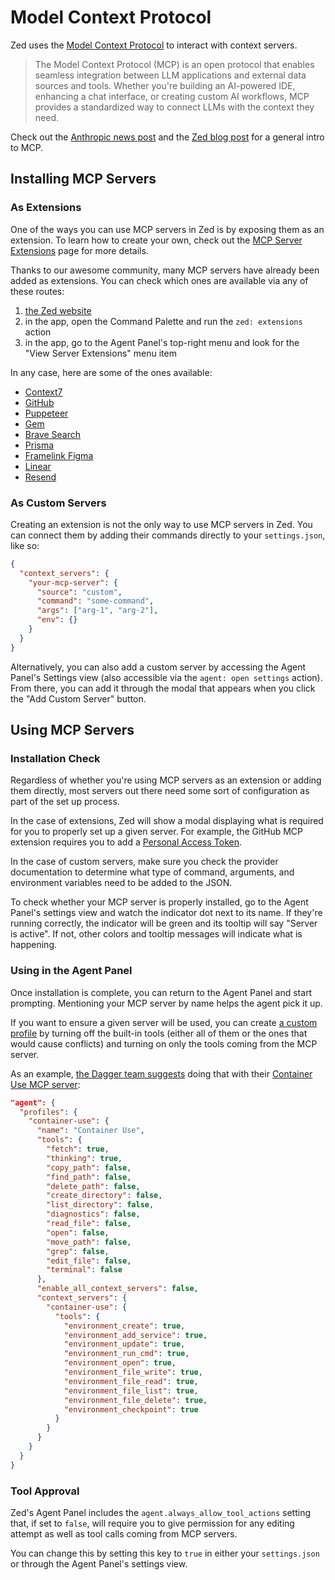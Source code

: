 # Model Context Protocol

Zed uses the [Model Context Protocol](https://modelcontextprotocol.io/) to interact with context servers.

> The Model Context Protocol (MCP) is an open protocol that enables seamless integration between LLM applications and external data sources and tools. Whether you're building an AI-powered IDE, enhancing a chat interface, or creating custom AI workflows, MCP provides a standardized way to connect LLMs with the context they need.

Check out the [Anthropic news post](https://www.anthropic.com/news/model-context-protocol) and the [Zed blog post](https://zed.dev/blog/mcp) for a general intro to MCP.

## Installing MCP Servers

### As Extensions

One of the ways you can use MCP servers in Zed is by exposing them as an extension.
To learn how to create your own, check out the [MCP Server Extensions](../extensions/mcp-extensions.md) page for more details.

Thanks to our awesome community, many MCP servers have already been added as extensions.
You can check which ones are available via any of these routes:

1. [the Zed website](https://zed.dev/extensions?filter=context-servers)
2. in the app, open the Command Palette and run the `zed: extensions` action
3. in the app, go to the Agent Panel's top-right menu and look for the "View Server Extensions" menu item

In any case, here are some of the ones available:

- [Context7](https://zed.dev/extensions/context7-mcp-server)
- [GitHub](https://zed.dev/extensions/github-mcp-server)
- [Puppeteer](https://zed.dev/extensions/puppeteer-mcp-server)
- [Gem](https://zed.dev/extensions/gem)
- [Brave Search](https://zed.dev/extensions/brave-search-mcp-server)
- [Prisma](https://github.com/aqrln/prisma-mcp-zed)
- [Framelink Figma](https://zed.dev/extensions/framelink-figma-mcp-server)
- [Linear](https://zed.dev/extensions/linear-mcp-server)
- [Resend](https://zed.dev/extensions/resend-mcp-server)

### As Custom Servers

Creating an extension is not the only way to use MCP servers in Zed.
You can connect them by adding their commands directly to your `settings.json`, like so:

```json
{
  "context_servers": {
    "your-mcp-server": {
      "source": "custom",
      "command": "some-command",
      "args": ["arg-1", "arg-2"],
      "env": {}
    }
  }
}
```

Alternatively, you can also add a custom server by accessing the Agent Panel's Settings view (also accessible via the `agent: open settings` action).
From there, you can add it through the modal that appears when you click the "Add Custom Server" button.

## Using MCP Servers

### Installation Check

Regardless of whether you're using MCP servers as an extension or adding them directly, most servers out there need some sort of configuration as part of the set up process.

In the case of extensions, Zed will show a modal displaying what is required for you to properly set up a given server.
For example, the GitHub MCP extension requires you to add a [Personal Access Token](https://docs.github.com/en/authentication/keeping-your-account-and-data-secure/managing-your-personal-access-tokens).

In the case of custom servers, make sure you check the provider documentation to determine what type of command, arguments, and environment variables need to be added to the JSON.

To check whether your MCP server is properly installed, go to the Agent Panel's settings view and watch the indicator dot next to its name.
If they're running correctly, the indicator will be green and its tooltip will say "Server is active".
If not, other colors and tooltip messages will indicate what is happening.

### Using in the Agent Panel

Once installation is complete, you can return to the Agent Panel and start prompting.
Mentioning your MCP server by name helps the agent pick it up.

If you want to ensure a given server will be used, you can create [a custom profile](./agent-panel.md#custom-profiles) by turning off the built-in tools (either all of them or the ones that would cause conflicts) and turning on only the tools coming from the MCP server.

As an example, [the Dagger team suggests](https://container-use.com/agent-integrations#add-container-use-agent-profile-optional) doing that with their [Container Use MCP server](https://zed.dev/extensions/mcp-server-container-use):

```json
"agent": {
  "profiles": {
    "container-use": {
      "name": "Container Use",
      "tools": {
        "fetch": true,
        "thinking": true,
        "copy_path": false,
        "find_path": false,
        "delete_path": false,
        "create_directory": false,
        "list_directory": false,
        "diagnostics": false,
        "read_file": false,
        "open": false,
        "move_path": false,
        "grep": false,
        "edit_file": false,
        "terminal": false
      },
      "enable_all_context_servers": false,
      "context_servers": {
        "container-use": {
          "tools": {
            "environment_create": true,
            "environment_add_service": true,
            "environment_update": true,
            "environment_run_cmd": true,
            "environment_open": true,
            "environment_file_write": true,
            "environment_file_read": true,
            "environment_file_list": true,
            "environment_file_delete": true,
            "environment_checkpoint": true
          }
        }
      }
    }
  }
}
```

### Tool Approval

Zed's Agent Panel includes the `agent.always_allow_tool_actions` setting that, if set to `false`, will require you to give permission for any editing attempt as well as tool calls coming from MCP servers.

You can change this by setting this key to `true` in either your `settings.json` or through the Agent Panel's settings view.

